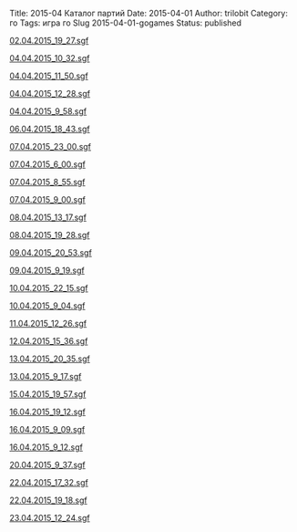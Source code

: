 Title: 2015-04 Каталог партий
Date: 2015-04-01
Author: trilobit
Category: го
Tags: игра го
Slug 2015-04-01-gogames
Status: published


[02.04.2015_19_27.sgf](http://eidogo.com/#url:http://raw.githubusercontent.com/zztrilobit/zztrilobit.github.io/master/sgf/02.04.2015_19_27.sgf)

[04.04.2015_10_32.sgf](http://eidogo.com/#url:http://raw.githubusercontent.com/zztrilobit/zztrilobit.github.io/master/sgf/04.04.2015_10_32.sgf)

[04.04.2015_11_50.sgf](http://eidogo.com/#url:http://raw.githubusercontent.com/zztrilobit/zztrilobit.github.io/master/sgf/04.04.2015_11_50.sgf)

[04.04.2015_12_28.sgf](http://eidogo.com/#url:http://raw.githubusercontent.com/zztrilobit/zztrilobit.github.io/master/sgf/04.04.2015_12_28.sgf)

[04.04.2015_9_58.sgf](http://eidogo.com/#url:http://raw.githubusercontent.com/zztrilobit/zztrilobit.github.io/master/sgf/04.04.2015_9_58.sgf)

[06.04.2015_18_43.sgf](http://eidogo.com/#url:http://raw.githubusercontent.com/zztrilobit/zztrilobit.github.io/master/sgf/06.04.2015_18_43.sgf)

[07.04.2015_23_00.sgf](http://eidogo.com/#url:http://raw.githubusercontent.com/zztrilobit/zztrilobit.github.io/master/sgf/07.04.2015_23_00.sgf)

[07.04.2015_6_00.sgf](http://eidogo.com/#url:http://raw.githubusercontent.com/zztrilobit/zztrilobit.github.io/master/sgf/07.04.2015_6_00.sgf)

[07.04.2015_8_55.sgf](http://eidogo.com/#url:http://raw.githubusercontent.com/zztrilobit/zztrilobit.github.io/master/sgf/07.04.2015_8_55.sgf)

[07.04.2015_9_00.sgf](http://eidogo.com/#url:http://raw.githubusercontent.com/zztrilobit/zztrilobit.github.io/master/sgf/07.04.2015_9_00.sgf)

[08.04.2015_13_17.sgf](http://eidogo.com/#url:http://raw.githubusercontent.com/zztrilobit/zztrilobit.github.io/master/sgf/08.04.2015_13_17.sgf)

[08.04.2015_19_28.sgf](http://eidogo.com/#url:http://raw.githubusercontent.com/zztrilobit/zztrilobit.github.io/master/sgf/08.04.2015_19_28.sgf)

[09.04.2015_20_53.sgf](http://eidogo.com/#url:http://raw.githubusercontent.com/zztrilobit/zztrilobit.github.io/master/sgf/09.04.2015_20_53.sgf)

[09.04.2015_9_19.sgf](http://eidogo.com/#url:http://raw.githubusercontent.com/zztrilobit/zztrilobit.github.io/master/sgf/09.04.2015_9_19.sgf)

[10.04.2015_22_15.sgf](http://eidogo.com/#url:http://raw.githubusercontent.com/zztrilobit/zztrilobit.github.io/master/sgf/10.04.2015_22_15.sgf)

[10.04.2015_9_04.sgf](http://eidogo.com/#url:http://raw.githubusercontent.com/zztrilobit/zztrilobit.github.io/master/sgf/10.04.2015_9_04.sgf)

[11.04.2015_12_26.sgf](http://eidogo.com/#url:http://raw.githubusercontent.com/zztrilobit/zztrilobit.github.io/master/sgf/11.04.2015_12_26.sgf)

[12.04.2015_15_36.sgf](http://eidogo.com/#url:http://raw.githubusercontent.com/zztrilobit/zztrilobit.github.io/master/sgf/12.04.2015_15_36.sgf)

[13.04.2015_20_35.sgf](http://eidogo.com/#url:http://raw.githubusercontent.com/zztrilobit/zztrilobit.github.io/master/sgf/13.04.2015_20_35.sgf)

[13.04.2015_9_17.sgf](http://eidogo.com/#url:http://raw.githubusercontent.com/zztrilobit/zztrilobit.github.io/master/sgf/13.04.2015_9_17.sgf)

[15.04.2015_19_57.sgf](http://eidogo.com/#url:http://raw.githubusercontent.com/zztrilobit/zztrilobit.github.io/master/sgf/15.04.2015_19_57.sgf)

[16.04.2015_19_12.sgf](http://eidogo.com/#url:http://raw.githubusercontent.com/zztrilobit/zztrilobit.github.io/master/sgf/16.04.2015_19_12.sgf)

[16.04.2015_9_09.sgf](http://eidogo.com/#url:http://raw.githubusercontent.com/zztrilobit/zztrilobit.github.io/master/sgf/16.04.2015_9_09.sgf)

[16.04.2015_9_12.sgf](http://eidogo.com/#url:http://raw.githubusercontent.com/zztrilobit/zztrilobit.github.io/master/sgf/16.04.2015_9_12.sgf)

[20.04.2015_9_37.sgf](http://eidogo.com/#url:http://raw.githubusercontent.com/zztrilobit/zztrilobit.github.io/master/sgf/20.04.2015_9_37.sgf)

[22.04.2015_17_32.sgf](http://eidogo.com/#url:http://raw.githubusercontent.com/zztrilobit/zztrilobit.github.io/master/sgf/22.04.2015_17_32.sgf)

[22.04.2015_19_18.sgf](http://eidogo.com/#url:http://raw.githubusercontent.com/zztrilobit/zztrilobit.github.io/master/sgf/22.04.2015_19_18.sgf)

[23.04.2015_12_24.sgf](http://eidogo.com/#url:http://raw.githubusercontent.com/zztrilobit/zztrilobit.github.io/master/sgf/23.04.2015_12_24.sgf)

